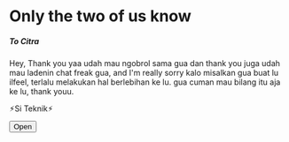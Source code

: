 
<!DOCTYPE html>
<html lang="en">
<head>
  <meta charset="UTF-8">
  <meta name="viewport" content="width=device-width, initial-scale=1.0">
  <title>wkwkwk</title>
  <!-- Bootstrap CSS -->
  <link href="https://stackpath.bootstrapcdn.com/bootstrap/4.5.2/css/bootstrap.min.css" rel="stylesheet">
  <!-- Link ke file CSS -->
  <link rel="stylesheet" href="css/styles.css">
</head>
<body>
  <div class="container">
    <h1 class="my-4">Only the two of us know</h1>
    <!-- Amplop -->
    <div class="envelope" id="envelope">
      <div class="flap"></div>
      <div class="ribbon"></div> <!-- Penutup pita -->
      <div class="content">
        <div class="love-letter">
          <h5>To Citra</h5>
          <p>Hey, Thank you yaa udah mau ngobrol sama gua dan thank you juga udah mau ladenin chat freak gua, and I'm really sorry kalo misalkan gua buat lu ilfeel, terlalu melakukan hal berlebihan ke lu. gua cuman mau bilang itu aja ke lu, thank youu. <p> ⚡︎Si Teknik⚡︎</p>
        </div>
      </div>
    </div>
    <!-- Tombol untuk membuka amplop -->
    <button class="btn btn-primary btn-open" onclick="openEnvelope()">Open</button>
  </div>

  <!-- Link ke file JavaScript -->
  <script src="js/script.js"></script>
</body>
</html>
